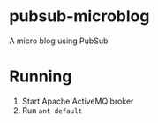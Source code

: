 # pubsub-microblog
A micro blog using PubSub 

# Running
1. Start Apache ActiveMQ broker
2. Run ```ant default```
